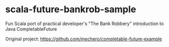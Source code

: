 # scala-future-bankrob-sample
Fun Scala port of practical developer's "The Bank Robbery" introduction to Java CompletableFuture

Original project: https://github.com/mechero/completable-future-example
